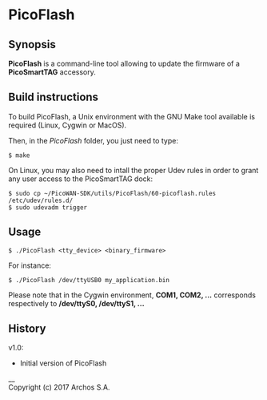 # PicoFlash


## Synopsis

**PicoFlash** is a command-line tool allowing to update the firmware of a **PicoSmartTAG** accessory.


## Build instructions

To build PicoFlash, a Unix environment with the GNU Make tool available is required (Linux, Cygwin or MacOS).

Then, in the *PicoFlash* folder, you just need to type:
```
$ make
```

On Linux, you may also need to intall the proper Udev rules in order to grant any user access to the PicoSmartTAG dock:
```
$ sudo cp ~/PicoWAN-SDK/utils/PicoFlash/60-picoflash.rules /etc/udev/rules.d/
$ sudo udevadm trigger
```


## Usage

```
$ ./PicoFlash <tty_device> <binary_firmware>
```

For instance:
```
$ ./PicoFlash /dev/ttyUSB0 my_application.bin
```

Please note that in the Cygwin environment, **COM1, COM2, ...** corresponds respectively to **/dev/ttyS0, /dev/ttyS1, ...**


## History

v1.0:
* Initial version of PicoFlash

__  
Copyright (c) 2017 Archos S.A.
